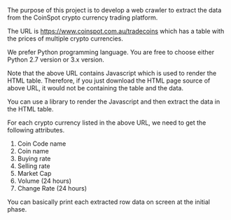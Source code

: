 The purpose of this project is to develop a web crawler to extract the data from the CoinSpot crypto currency trading platform.

The URL is https://www.coinspot.com.au/tradecoins which has a table with the prices of multiple crypto currencies.

We prefer Python programming language. You are free to choose either Python 2.7 version or 3.x version. 

Note that the above URL contains Javascript which is used to render the HTML table. Therefore, if you just download the HTML page source of above URL, it would not be containing the table and the data.

You can use a library to render the Javascript and then extract the data in the HTML table.

For each crypto currency listed in the above URL, we need to get the following attributes.

1. Coin Code name
2. Coin name
3. Buying rate
4. Selling rate
5. Market Cap
6. Volume (24 hours)
7. Change Rate (24 hours)

You can basically print each extracted row data on screen at the initial phase.